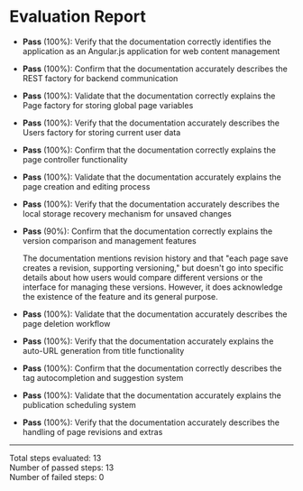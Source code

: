 # Evaluation Report

- **Pass** (100%): Verify that the documentation correctly identifies the application as an Angular.js application for web content management
- **Pass** (100%): Confirm that the documentation accurately describes the REST factory for backend communication
- **Pass** (100%): Validate that the documentation correctly explains the Page factory for storing global page variables
- **Pass** (100%): Verify that the documentation accurately describes the Users factory for storing current user data
- **Pass** (100%): Confirm that the documentation correctly explains the page controller functionality
- **Pass** (100%): Validate that the documentation accurately explains the page creation and editing process
- **Pass** (100%): Verify that the documentation accurately describes the local storage recovery mechanism for unsaved changes
- **Pass** (90%): Confirm that the documentation correctly explains the version comparison and management features

    The documentation mentions revision history and that "each page save creates a revision, supporting versioning," but doesn't go into specific details about how users would compare different versions or the interface for managing these versions. However, it does acknowledge the existence of the feature and its general purpose.

- **Pass** (100%): Validate that the documentation accurately describes the page deletion workflow
- **Pass** (100%): Verify that the documentation accurately explains the auto-URL generation from title functionality
- **Pass** (100%): Confirm that the documentation correctly describes the tag autocompletion and suggestion system
- **Pass** (100%): Validate that the documentation accurately explains the publication scheduling system
- **Pass** (100%): Verify that the documentation accurately describes the handling of page revisions and extras

---

Total steps evaluated: 13  
Number of passed steps: 13  
Number of failed steps: 0